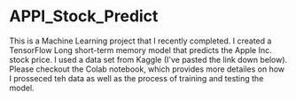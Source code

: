 # APPl_Stock_Predict

This is a Machine Learning project that I recently completed. I created a TensorFlow Long short-term memory model that predicts the Apple Inc. stock price. I used a data set from Kaggle (I've pasted the link down below). Please checkout the Colab notebook, which provides more detailes on how I prosseced teh data as well as the process of training and testing the model.
